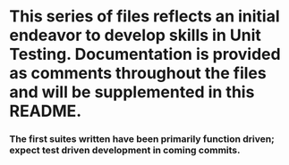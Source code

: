 # This series of files reflects an initial endeavor to develop skills in Unit Testing. Documentation is provided as comments throughout the files and will be supplemented in this README.

### The first suites written have been primarily function driven; expect test driven development in coming commits.